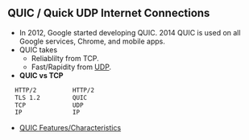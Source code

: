 ## QUIC / Quick UDP Internet Connections 
- In 2012, Google started developing QUIC. 2014 QUIC is used on all Google services, Chrome, and mobile apps.
- QUIC takes
  - Reliablilty from TCP.
  - Fast/Rapidity from [UDP](../UDP).
- **QUIC vs TCP**
```html
  HTTP/2          HTTP/2
  TLS 1.2         QUIC
  TCP             UDP
  IP              IP
```
- [QUIC Features/Characteristics](Features_Characteristics)

